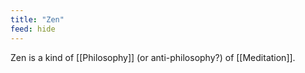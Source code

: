 ```yaml
---
title: "Zen"
feed: hide
---
```


Zen is a kind of [[Philosophy]] (or anti-philosophy?) of [[Meditation]]. 